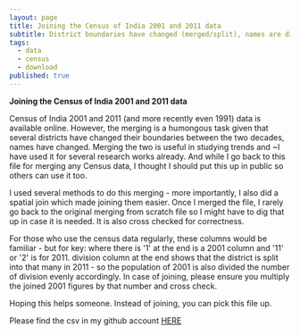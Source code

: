```yaml
---
layout: page
title: Joining the Census of India 2001 and 2011 data   
subtitle: District boundaries have changed (merged/split), names are different - so it is a task joining the two! 
tags:
  - data
  - census
  - download
published: true
---
```


**Joining the Census of India 2001 and 2011 data**

Census of India 2001 and 2011 (and more recently even 1991) data is available online. However, the merging is a humongous task given that several districts have changed their boundaries between the two decades, names have changed. Merging the two is useful in studying trends and ~I have used it for several research works already. And while I go back to this file for merging any Census data, I thought I should put this up in public so others can use it too. 

I used several methods to do this merging - more importantly, I also did a spatial join which made joining them easier. Once I merged the file, I rarely go back to the original merging from scratch file so I might have to dig that up in case it is needed. It is also cross checked for correctness. 

For those who use the census data regularly, these columns would be familiar - but for key: where there is '1' at the end is a 2001 column and '11' or '2' is for 2011. division column at the end shows that the district is split into that many in 2011 - so the population of 2001 is also divided the number of division evenly accordingly. In case of joining, please ensure you multiply the joined 2001 figures by that number and cross check. 

Hoping this helps someone. Instead of joining, you can pick this file up. 

Please find the csv in my github account [HERE](/assets/file/CensusMerge_2001_2011.csv)

